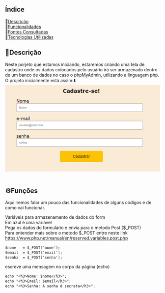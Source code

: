 ## Índice 
🔸[Descrição](#descri%C3%A7%C3%A3o-)  
🔸[Funcionalidades](#%EF%B8%8Ffontes-consultadas)  
🔸[Fontes Consultadas](#%EF%B8%8Ffontes-consultadas)  
🔸[Tecnologias Utilizadas](#tecnologias-utilizadas)  

## 📝Descrição
Neste porjeto que estamos iniciando, estaremos criando uma tela de cadastro onde os dados colocados pelo usuário irá ser armazenado dentro de um banco de dados no caso o phpMyAdmin, utilizando a linguagem php.  
O projeto inicialmente está assim:⬇️  
![image info](_img/Tela%20Inicial.png)
<br><br>

## ⚙️Funções
Aqui iremos falar um pouco das funcionalidades de alguns códigos e de como vai funcionar.  

Variáveis para armazenamento de dados do form  
Em azul é uma variável  
Pega os dados do formulário e envia para o metodo Post ($_POST)  
Para entender mais sobre o metodo $_POST entre neste link  
https://www.php.net/manual/en/reserved.variables.post.php  

    $nome   = $_POST['nome'];  
    $email  = $_POST['email'];  
    $senha  = $_POST['senha'];  


escreve uma mensagem no corpo da página (echo)

    echo "<h3>Nome: $nome</h3>";
    echo "<h3>Email: $email</h3>";
    echo "<h3>Senha: A senha é secreta</h3>";
